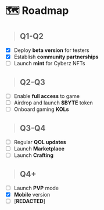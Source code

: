 # 🗺️ **Roadmap**

> ## Q1-Q2

- [x] Deploy **beta version** for testers
- [x] Establish **community partnerships**
- [ ] Launch **mint** for Cyberz NFTs

> ## Q2-Q3

- [ ] Enable **full access** to game
- [ ] Airdrop and launch **$BYTE** token
- [ ] Onboard gaming **KOLs**

> ## Q3-Q4

- [ ] Regular **QOL updates**
- [ ] Launch **Marketplace**
- [ ] Launch **Crafting**

> ## Q4+

- [ ] Launch **PVP** mode
- [x] **Mobile** version
- [ ] [**REDACTED**]
